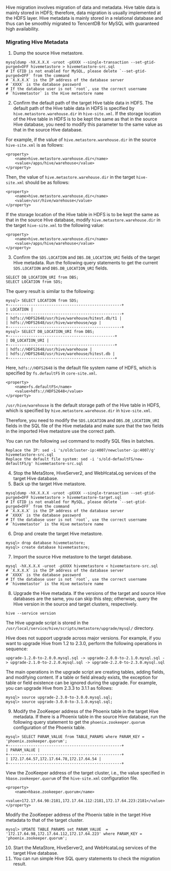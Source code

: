 Hive migration involves migration of data and metadata. Hive table data is mainly stored in HDFS; therefore, data migration is usually implemented at the HDFS layer. Hive metadata is mainly stored in a relational database and thus can be smoothly migrated to TencentDB for MySQL with guaranteed high availability.

### Migrating Hive Metadata

1. Dump the source Hive metastore.

```
mysqldump -hX.X.X.X -uroot -pXXXX --single-transaction --set-gtid-purged=OFF hivemetastore > hivemetastore-src.sql  
# If GTID is not enabled for MySQL, please delete `--set-gtid-purged=OFF` from the command  
# `X.X.X.X` is the IP address of the database server  
# `XXXX` is the database password  
# If the database user is not `root`, use the correct username  
# `hivemetastor` is the Hive metastore name 
```

2. Confirm the default path of the target Hive table data in HDFS.
The default path of the Hive table data in HDFS is specified by `hive.metastore.warehouse.dir` in `hive-site.xml`. If the storage location of the Hive table in HDFS is to be kept the same as that in the source Hive database, you need to modify this parameter to the same value as that in the source Hive database.

 For example, if the value of `hive.metastore.warehouse.dir` in the source `hive-site.xml` is as follows:
 
```
<property>  
    <name>hive.metastore.warehouse.dir</name>  
    <value>/apps/hive/warehouse</value>  
</property>  
```

 Then, the value of `hive.metastore.warehouse.dir` in the target `hive-site.xml` should be as follows:
 
```
<property>  
    <name>hive.metastore.warehouse.dir</name>  
    <value>/usr/hive/warehouse</value>  
</property>  
```

If the storage location of the Hive table in HDFS is to be kept the same as that in the source Hive database, modify `hive.metastore.warehouse.dir` in the target `hive-site.xml` to the following value:

```
<property>  
    <name>hive.metastore.warehouse.dir</name>  
    <value>/apps/hive/warehouse</value>  
</property>  
```

3. Confirm the `SDS.LOCATION` and `DBS.DB_LOCATION_URI` fields of the target Hive metadata.
Run the following query statements to get the current `SDS.LOCATION` and `DBS.DB_LOCATION_URI` fields.

```
SELECT DB_LOCATION_URI from DBS;  
SELECT LOCATION from SDS; 
```

The query result is similar to the following:

```
mysql> SELECT LOCATION from SDS;  
+--------------------------------------------------+  
| LOCATION |  
+--------------------------------------------------+  
| hdfs://HDFS2648/usr/hive/warehouse/hitest.db/t1 |  
| hdfs://HDFS2648/usr/hive/warehouse/wyp |  
+--------------------------------------------------+  
mysql> SELECT DB_LOCATION_URI from DBS;  
+-----------------------------------------------+  
| DB_LOCATION_URI |  
+-----------------------------------------------+  
| hdfs://HDFS2648/usr/hive/warehouse |  
| hdfs://HDFS2648/usr/hive/warehouse/hitest.db |  
+-----------------------------------------------+ 
```

 Here, `hdfs://HDFS2648` is the default file system name of HDFS, which is specified by `fs.defaultFS` in `core-site.xml`.
 
```
<property>  
    <name>fs.defaultFS</name>  
    <value>hdfs://HDFS2648</value>  
</property> 
```

`/usr/hive/warehouse` is the default storage path of the Hive table in HDFS, which is specified by `hive.metastore.warehouse.dir` in `hive-site.xml`.

 Therefore, you need to modify the `SDS.LOCATION` and `DBS.DB_LOCATION_URI` fields in the SQL file of the Hive metadata and make sure that the two fields in the imported Hive metastore use the correct path.

 You can run the following `sed` command to modify SQL files in batches.
 
```
Replace the IP: sed -i 's/oldcluster-ip:4007/newcluster-ip:4007/g' hivemetastore-src.sql  
Replace the default file system: sed -i 's/old-defaultFS/new-defaultFS/g' hivemetastore-src.sql  
```

4. Stop the MetaStore, HiveServer2, and WebHcataLog services of the target Hive database.
5. Back up the target Hive metastore.

```
mysqldump -hX.X.X.X -uroot -pXXXX --single-transaction --set-gtid-purged=OFF hivemetastore > hivemetastore-target.sql  
# If GTID is not enabled for MySQL, please delete `--set-gtid-purged=OFF` from the command  
# `X.X.X.X` is the IP address of the database server  
# `XXXX` is the database password  
# If the database user is not `root`, use the correct username  
# `hivemetastor` is the Hive metastore name 
```

6. Drop and create the target Hive metastore.

```
mysql> drop database hivemetastore;  
mysql> create database hivemetastore; 
```

7. Import the source Hive metastore to the target database.

```
mysql -hX.X.X.X -uroot -pXXXX hivemetastore < hivemetastore-src.sql  
# `X.X.X.X` is the IP address of the database server  
# `XXXX` is the database password  
# If the database user is not `root`, use the correct username  
# `hivemetastor` is the Hive metastore name 
```

8. Upgrade the Hive metadata.
If the versions of the target and source Hive databases are the same, you can skip this step; otherwise, query the Hive version in the source and target clusters, respectively.

```
hive --service version 
```

The Hive upgrade script is stored in the `/usr/local/service/hive/scripts/metastore/upgrade/mysql/` directory.

 Hive does not support upgrade across major versions. For example, if you want to upgrade Hive from 1.2 to 2.3.0, perform the following operations in sequence:
 
```
upgrade-1.2.0-to-2.0.0.mysql.sql -> upgrade-2.0.0-to-2.1.0.mysql.sql -> upgrade-2.1.0-to-2.2.0.mysql.sql -> upgrade-2.2.0-to-2.3.0.mysql.sql
```

The main operations in the upgrade script are creating tables, adding fields, and modifying content. If a table or field already exists, the exception for table or field existence can be ignored during the upgrade. For example, you can upgrade Hive from 2.3.3 to 3.1.1 as follows:

```
mysql> source upgrade-2.3.0-to-3.0.0.mysql.sql;  
mysql> source upgrade-3.0.0-to-3.1.0.mysql.sql;  
```

9. Modify the ZooKeeper address of the Phoenix table in the target Hive metadata.
If there is a Phoenix table in the source Hive database, run the following query statement to get the `phoenix.zookeeper.quorum` configuration of the Phoenix table.

```
mysql> SELECT PARAM_VALUE from TABLE_PARAMS where PARAM_KEY = 'phoenix.zookeeper.quorum';  
+--------------------------------------------------+    
| PARAM_VALUE |    
+--------------------------------------------------+    
| 172.17.64.57,172.17.64.78,172.17.64.54 |     
+--------------------------------------------------+  
```

View the ZooKeeper address of the target cluster, i.e., the value specified in `hbase.zookeeper.quorum` of the `hive-site.xml` configuration file.

```
<property>  
    <name>hbase.zookeeper.quorum</name>  
    <value>172.17.64.98:2181,172.17.64.112:2181,172.17.64.223:2181</value>  
</property>  
```

Modify the ZooKeeper address of the Phoenix table in the target Hive metadata to that of the target cluster.

```
mysql> UPDATE TABLE_PARAMS set PARAM_VALUE  = '172.17.64.98,172.17.64.112,172.17.64.223' where PARAM_KEY = 'phoenix.zookeeper.quorum';    
```

10. Start the MetaStore, HiveServer2, and WebHcataLog services of the target Hive database.
11. You can run simple Hive SQL query statements to check the migration result.

 
